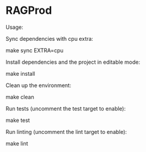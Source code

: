 # RAGProd

Usage:

Sync dependencies with cpu extra:

make sync EXTRA=cpu


Install dependencies and the project in editable mode:

make install


Clean up the environment:

make clean


Run tests (uncomment the test target to enable):

make test


Run linting (uncomment the lint target to enable):

make lint